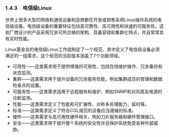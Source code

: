 ### 1.4.3　电信级Linux

世界上很多大型的网络和通信设备制造商都在开发或销售采用Linux操作系统的电信级设备。电信级设备的重要特征包括高可靠性、高可用性和快速的可服务性。这些厂商设计的产品采用冗余可热交换的架构、具备容错和集群化特点，并且常常具有实时性能。

Linux基金会的电信级Linux工作组制定了一个规范，其中定义了电信级设备必须满足的一组需求。这个规范的当前版本涵盖了7个功能领域。

+ 可用性——这类需求用于提供增强的可用性，包括在线维护操作、冗余备份和状态监测。
+ 集群——这类需求用于提升设备的冗余服务性能，例如集群成员的管理和数据检查点的设置。
+ 可服务性——这类需求适用于远程服务和维护，例如SNMP和对风扇及电源的诊断监测。
+ 性能——这类需求定义了性能和可扩展性、对称多处理能力、延时等。
+ 标准——这类需求定义了符合CGL规范的设备应当遵循的标准。
+ 硬件——这类需求与高可用性硬件相关，例如刀片服务器和硬件管理接口。
+ 安全——这类需求用于提升整个系统的安全性并且保护系统免受各种外部威胁。

